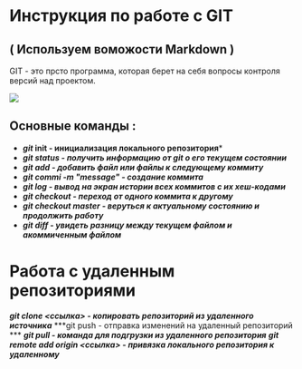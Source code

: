 # Инструкция по работе с GIT
## ( Используем воможости Markdown )

GIT - это прсто программа, которая берет на себя вопросы контроля версий над проектом. 

![](https://fuzeservers.ru/wp-content/uploads/e/4/5/e4553ab0cd4508104a3196729458afab.png)

## Основные команды :
 - ***git* init - инициализация локального репозитория***
- ***git status - получить информацию от git о его текущем состоянии***
- ***git add - добавить файл или файлы к следующему коммиту*** 
- ***git commi -m "message" - создание коммита*** 
- ***git log - вывод на экран истории всех коммитов с их хеш-кодами***
- ***git checkout - переход от одного коммита к другому***
- ***git checkout master - веруться к актуальному состоянию и продолжить работу***
- ***git diff - увидеть разницу между текущем файлом и акоммиченным файлом*** 

# Работа с удаленным репозиториями

***git clone <ссылка> - копировать репозиторий из удаленного источника***
***git push -  отправка изменений на удаленный репозиторий ***
***git pull -  команда для подгрузки из удаленного репозитория*** 
***git remote add origin <ссылка> - привязка локального репозитория к удаленному***